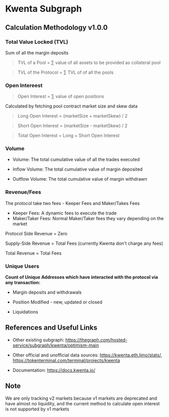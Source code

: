 # Kwenta Subgraph

## Calculation Methodology v1.0.0

### Total Value Locked (TVL)

Sum of all the margin deposits

> TVL of a Pool = ∑ value of all assets to be provided as collateral pool

> TVL of the Protocol = ∑ TVL of of all the pools

### Open Intereest

> Open Interest = ∑ value of open positions

Calculated by fetching pool contract market size and skew data

> Long Open Interest = (marketSize + marketSkew) / 2

> Short Open Interest = (marketSize - marketSkew) / 2

> Total Open Interest = Long + Short Open Interest

### Volume

- Volume: The total cumulative value of all the trades executed

- Inflow Volume: The total cumulative value of margin deposited
- Outflow Volume: The total cumulative value of margin withdrawn

### Revenue/Fees

The protocol take two fees - Keeper Fees and Maker/Takes Fees

- Keeper Fees: A dynamic fees to execute the trade
- Maker/Taker Fees: Normal Maker/Taker fees they vary depending on the market

Protocol Side Revenue = Zero

Supply-Side Revenue = Total Fees (currently Kwenta don't charge any fees)

Total Revenue = Total Fees

### Unique Users

**Count of Unique Addresses which have interacted with the protocol via any transaction:**

- Margin deposits and withdrawals

- Position Modified - new, updated or closed

- Liquidations

## References and Useful Links

- Other existing subgraph: https://thegraph.com/hosted-service/subgraph/kwenta/optimism-main

- Other official and unofficial data sources: https://kwenta.eth.limo/stats/, https://tokenterminal.com/terminal/projects/kwenta

- Documentation: https://docs.kwenta.io/

## Note

We are only tracking v2 markets because v1 markets are deprecated and have almost no liquidity, and the current method to calculate open interest is not supported by v1 markets
